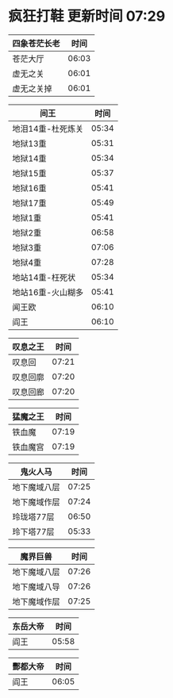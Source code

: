 # 疯狂打鞋 更新时间 07:29

| 四象苍茫长老   | 时间    |
|--------|-------|
| 苍茫大厅 | 06:03 |
| 虚无之关 | 06:01 |
| 虚无之关掉 | 06:01 |

| 间王   | 时间    |
|--------|-------|
| 地泪14重-杜死炼关 | 05:34 |
| 地狱13重 | 05:31 |
| 地狱14重 | 05:34 |
| 地狱15重 | 05:37 |
| 地狱16重 | 05:41 |
| 地狱17重 | 05:49 |
| 地狱1重 | 05:41 |
| 地狱2重 | 06:58 |
| 地狱3重 | 07:06 |
| 地狱4重 | 07:28 |
| 地站14重-枉死状 | 05:34 |
| 地站16重-火山糊多 | 05:41 |
| 闻王欧 | 06:10 |
| 阎王 | 06:10 |

| 叹息之王   | 时间    |
|--------|-------|
| 叹息回 | 07:21 |
| 叹息回廓 | 07:20 |
| 叹息回廊 | 07:20 |

| 猛魔之王   | 时间    |
|--------|-------|
| 铁血魔 | 07:19 |
| 铁血魔宫 | 07:19 |

| 鬼火人马   | 时间    |
|--------|-------|
| 地下魔域八层 | 07:25 |
| 地下魔域作层 | 07:24 |
| 玲珑塔77层 | 06:50 |
| 玲下塔77层 | 05:33 |

| 魔界巨兽   | 时间    |
|--------|-------|
| 地下魔域八层 | 07:26 |
| 地下魔域八导 | 07:26 |
| 地下魔域作层 | 07:25 |

| 东岳大帝   | 时间    |
|--------|-------|
| 阎王 | 05:58 |

| 酆都大帝   | 时间    |
|--------|-------|
| 阎王 | 06:05 |